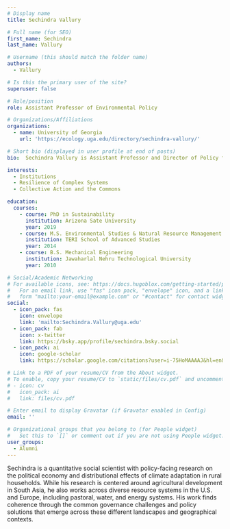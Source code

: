 ```yaml
---
# Display name
title: Sechindra Vallury

# Full name (for SEO)
first_name: Sechindra
last_name: Vallury

# Username (this should match the folder name)
authors:
  - Vallury

# Is this the primary user of the site?
superuser: false

# Role/position
role: Assistant Professor of Environmental Policy

# Organizations/Affiliations
organizations:
  - name: University of Georgia
    url: 'https://ecology.uga.edu/directory/sechindra-vallury/'

# Short bio (displayed in user profile at end of posts)
bio:  Sechindra Vallury is Assistant Professor and Director of Policy for the  River Basin Center at University of Georgia.

interests:
  - Institutions
  - Resilience of Complex Systems
  - Collective Action and the Commons

education:
  courses:
    - course: PhD in Sustainability
      institution: Arizona Sate University
      year: 2019
    - course: M.S. Environmental Studies & Natural Resource Management
      institution: TERI School of Advanced Studies
      year: 2014
    - course: B.S. Mechanical Engineering 
      institution: Jawaharlal Nehru Technological University
      year: 2010 

# Social/Academic Networking
# For available icons, see: https://docs.hugoblox.com/getting-started/page-builder/#icons
#   For an email link, use "fas" icon pack, "envelope" icon, and a link in the
#   form "mailto:your-email@example.com" or "#contact" for contact widget.
social:
  - icon_pack: fas
    icon: envelope
    link: 'mailto:Sechindra.Vallury@uga.edu'
  - icon_pack: fab
    icon: x-twitter
    link: https://bsky.app/profile/sechindra.bsky.social
  - icon_pack: ai
    icon: google-scholar
    link: https://scholar.google.com/citations?user=i-75HoMAAAAJ&hl=en&oi=ao

# Link to a PDF of your resume/CV from the About widget.
# To enable, copy your resume/CV to `static/files/cv.pdf` and uncomment the lines below.
# - icon: cv
#   icon_pack: ai
#   link: files/cv.pdf

# Enter email to display Gravatar (if Gravatar enabled in Config)
email: ''

# Organizational groups that you belong to (for People widget)
#   Set this to `[]` or comment out if you are not using People widget.
user_groups:
  - Alumni
---
```


Sechindra is a quantitative social scientist with policy-facing research on the political economy and distributional effects of climate adaptation in rural households. While his research is centered around agricultural development in South Asia, he also works across diverse resource systems in the U.S. and Europe, including pastoral, water, and energy systems. His work finds coherence through the common governance challenges and policy solutions that emerge across these different landscapes and geographical contexts.